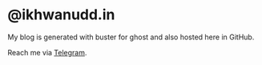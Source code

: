 # @ikhwanudd.in
My blog is generated with buster for ghost and also hosted here in GitHub.

Reach me via <a href="https://telegram.me/ikhwanuddin">Telegram</a>.
